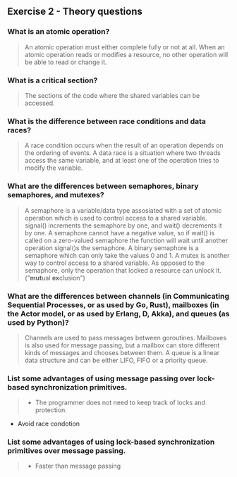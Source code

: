 Exercise 2 - Theory questions
-----------------------------

### What is an atomic operation?
> An atomic operation must either complete fully or not at all. When an atomic operation reads or modifies a resource, no other operation will be able to read or change it.

### What is a critical section?
> The sections of the code where the shared variables can be accessed.

### What is the difference between race conditions and data races?
> A race condition occurs when the result of an operation depends on the ordering of events. A data race is a situation where two threads access the same variable, and at least one of the operation tries to modify the variable.

### What are the differences between semaphores, binary semaphores, and mutexes?
> A semaphore is a variable/data type assosiated with a set of atomic operation which is used to control access to a shared variable. signal() increments the semaphore by one, and wait() decrements it by one. A semaphore cannot have a negative value, so if wait() is called on a zero-valued semaphore the function will wait until another operation signal()s the semaphore. A binary semaphore is a semaphore which can only take the values 0 and 1. A mutex is another way to control access to a shared variable. As opposed to the semaphore, only the operation that locked a resource can unlock it. ("**mut**ual **ex**clusion") 

### What are the differences between channels (in Communicating Sequential Processes, or as used by Go, Rust), mailboxes (in the Actor model, or as used by Erlang, D, Akka), and queues (as used by Python)? 
> Channels are used to pass messages between goroutines. Mailboxes is also used for message passing, but a mailbox can store different kinds of messages and chooses between them. A queue is a linear data structure and can be either LIFO, FIFO or a priority queue.

### List some advantages of using message passing over lock-based synchronization primitives.
> - The programmer does not need to keep track of locks and protection.
  - Avoid race condotion

### List some advantages of using lock-based synchronization primitives over message passing.
> - Faster than message passing
